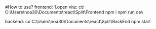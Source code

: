 #How to use?
frontend:
1.open vite:
cd C:\Users\noa30\Documents\react\Split\Frontend
npm i
npm run dev

backend:
cd C:\Users\noa30\Documents\react\Split\BackEnd
npm start

